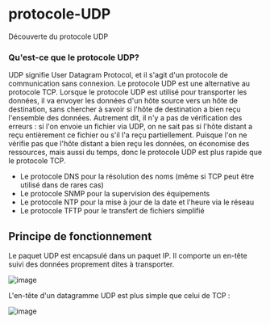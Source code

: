 # protocole-UDP
Découverte du protocole UDP

### Qu'est-ce que le protocole UDP?
UDP signifie User Datagram Protocol, et il s'agit d'un protocole de communication sans connexion. Le protocole UDP est une alternative au protocole TCP.
Lorsque le protocole UDP est utilisé pour transporter les données, il va envoyer les données d'un hôte source vers un hôte de destination, sans chercher à savoir si l'hôte de destination a bien reçu l'ensemble des données. Autrement dit, il n'y a pas de vérification des erreurs : si l'on envoie un fichier via UDP, on ne sait pas si l'hôte distant a reçu entièrement ce fichier ou s'il l'a reçu partiellement.
Puisque l'on ne vérifie pas que l'hôte distant a bien reçu les données, on économise des ressources, mais aussi du temps, donc le protocole UDP est plus rapide que le protocole TCP.

* Le protocole DNS pour la résolution des noms (même si TCP peut être utilisé dans de rares cas)
* Le protocole SNMP pour la supervision des équipements
* Le protocole NTP pour la mise à jour de la date et l'heure via le réseau
* Le protocole TFTP pour le transfert de fichiers simplifié

## Principe de fonctionnement
Le paquet UDP est encapsulé dans un paquet IP. Il comporte un en-tête suivi des données proprement dites à transporter.

![image](https://user-images.githubusercontent.com/83721477/168084857-d8ef09bb-2586-42c6-a429-8e943c313875.png)

L'en-tête d'un datagramme UDP est plus simple que celui de TCP :

![image](https://user-images.githubusercontent.com/83721477/168084960-b1b3833c-8e37-4286-93f0-5784aa440cd8.png)

